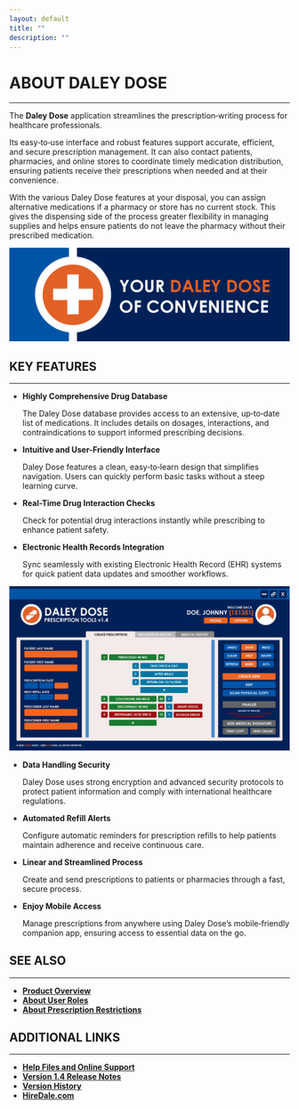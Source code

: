 ```yaml
---
layout: default
title: ""
description: ""
---
```


# **ABOUT DALEY DOSE**
---
The **Daley Dose** application streamlines the prescription‑writing process for healthcare professionals.

Its easy‑to‑use interface and robust features support accurate, efficient, and secure prescription management. It can also contact patients, pharmacies, and online stores to coordinate timely medication distribution, ensuring patients receive their prescriptions when needed and at their convenience.

With the various Daley Dose features at your disposal, you can assign alternative medications if a pharmacy or store has no current stock. This gives the dispensing side of the process greater flexibility in managing supplies and helps ensure patients do not leave the pharmacy without their prescribed medication.

![Slogan](/assets/images/daley-dose-banner-2.png)

## **KEY FEATURES**
---
- **Highly Comprehensive Drug Database**  

  The Daley Dose database provides access to an extensive, up‑to‑date list of medications. It includes details on dosages, interactions, and contraindications to support informed prescribing decisions.  

- **Intuitive and User-Friendly Interface**  

  Daley Dose features a clean, easy‑to‑learn design that simplifies navigation. Users can quickly perform basic tasks without a steep learning curve.  

- **Real-Time Drug Interaction Checks**  

  Check for potential drug interactions instantly while prescribing to enhance patient safety.  

- **Electronic Health Records Integration**  

  Sync seamlessly with existing Electronic Health Record (EHR) systems for quick patient data updates and smoother workflows.  

![Main Screen with Errors](/assets/images/daley-dose-home-window-error.png)

- **Data Handling Security**  

  Daley Dose uses strong encryption and advanced security protocols to protect patient information and comply with international healthcare regulations.  

- **Automated Refill Alerts**  

  Configure automatic reminders for prescription refills to help patients maintain adherence and receive continuous care.  

- **Linear and Streamlined Process**  

  Create and send prescriptions to patients or pharmacies through a fast, secure process.  

- **Enjoy Mobile Access**  

  Manage prescriptions from anywhere using Daley Dose’s mobile‑friendly companion app, ensuring access to essential data on the go.  

## **SEE ALSO**
---
- [**Product Overview**](https://hiredale.github.io/daleydose/)
- [**About User Roles**](/daleydose/about-user-roles)  
- [**About Prescription Restrictions**](/daleydose/about-prescription-restrictions)

## **ADDITIONAL LINKS**
---
- [**Help Files and Online Support**](/daleydose/help-files)
- [**Version 1.4 Release Notes**](/daleydose/release-notes-v1.4)
- [**Version History**](/daleydose/version-history)
- [**HireDale.com**](https://hiredale.github.io)
